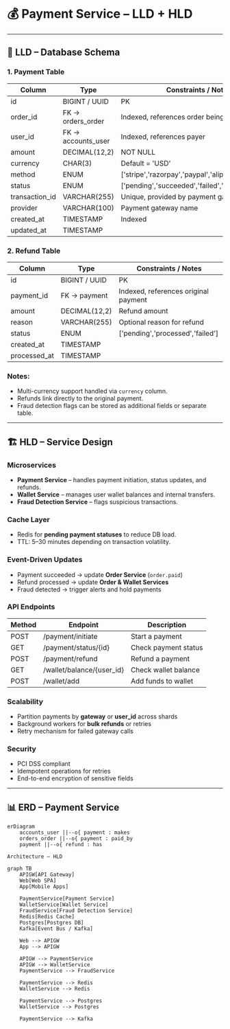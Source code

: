 # 💰 Payment Service – LLD + HLD

---

## 🧩 LLD – Database Schema

### 1. Payment Table

| Column          | Type         | Constraints / Notes                        |
| --------------- | ------------ | ------------------------------------------ |
| id              | BIGINT / UUID | PK                                        |
| order_id        | FK → orders_order | Indexed, references order being paid    |
| user_id         | FK → accounts_user | Indexed, references payer               |
| amount          | DECIMAL(12,2) | NOT NULL                                  |
| currency        | CHAR(3)      | Default = 'USD'                            |
| method          | ENUM         | ['stripe','razorpay','paypal','alipay','upi','wallet'] |
| status          | ENUM         | ['pending','succeeded','failed','refunded'] |
| transaction_id  | VARCHAR(255) | Unique, provided by payment gateway       |
| provider        | VARCHAR(100) | Payment gateway name                       |
| created_at      | TIMESTAMP    | Indexed                                    |
| updated_at      | TIMESTAMP    |                                            |

### 2. Refund Table

| Column          | Type         | Constraints / Notes                        |
| --------------- | ------------ | ------------------------------------------ |
| id              | BIGINT / UUID | PK                                        |
| payment_id      | FK → payment | Indexed, references original payment       |
| amount          | DECIMAL(12,2) | Refund amount                             |
| reason          | VARCHAR(255) | Optional reason for refund                 |
| status          | ENUM         | ['pending','processed','failed']           |
| created_at      | TIMESTAMP    |                                            |
| processed_at    | TIMESTAMP    |                                            |

### Notes:

- Multi-currency support handled via `currency` column.  
- Refunds link directly to the original payment.  
- Fraud detection flags can be stored as additional fields or separate table.

---

## 🏗 HLD – Service Design

### Microservices

- **Payment Service** – handles payment initiation, status updates, and refunds.  
- **Wallet Service** – manages user wallet balances and internal transfers.  
- **Fraud Detection Service** – flags suspicious transactions.

### Cache Layer

- Redis for **pending payment statuses** to reduce DB load.  
- TTL: 5–30 minutes depending on transaction volatility.  

### Event-Driven Updates

- Payment succeeded → update **Order Service** (`order.paid`)  
- Refund processed → update **Order & Wallet Services**  
- Fraud detected → trigger alerts and hold payments  

### API Endpoints

| Method | Endpoint                  | Description                       |
| ------ | ------------------------  | --------------------------------- |
| POST   | /payment/initiate         | Start a payment                   |
| GET    | /payment/status/{id}      | Check payment status              |
| POST   | /payment/refund           | Refund a payment                  |
| GET    | /wallet/balance/{user_id} | Check wallet balance              |
| POST   | /wallet/add               | Add funds to wallet               |

### Scalability

- Partition payments by **gateway** or **user_id** across shards  
- Background workers for **bulk refunds** or retries  
- Retry mechanism for failed gateway calls  

### Security

- PCI DSS compliant  
- Idempotent operations for retries  
- End-to-end encryption of sensitive fields  

---

## 📊 ERD – Payment Service

```mermaid
erDiagram
    accounts_user ||--o{ payment : makes
    orders_order ||--o{ payment : paid_by
    payment ||--o{ refund : has

Architecture – HLD

graph TB
    APIGW[API Gateway]
    Web[Web SPA]
    App[Mobile Apps]

    PaymentService[Payment Service]
    WalletService[Wallet Service]
    FraudService[Fraud Detection Service]
    Redis[Redis Cache]
    Postgres[Postgres DB]
    Kafka[Event Bus / Kafka]

    Web --> APIGW
    App --> APIGW

    APIGW --> PaymentService
    APIGW --> WalletService
    PaymentService --> FraudService

    PaymentService --> Redis
    WalletService --> Redis

    PaymentService --> Postgres
    WalletService --> Postgres

    PaymentService --> Kafka
